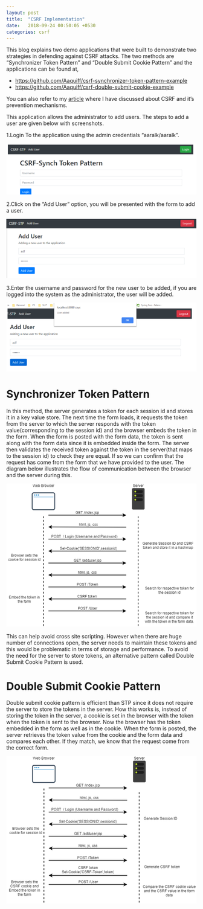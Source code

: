 ```yaml
---
layout: post
title:  "CSRF Implementation"
date:   2018-09-24 00:50:05 +0530
categories: csrf
---
```



This blog explains two demo applications that were built to demonstrate two strategies in defending against CSRF attacks. The two methods are “Synchronizer Token Pattern” and “Double Submit Cookie Pattern” and the applications can be found at,

- https://github.com/Aaquiff/csrf-synchronizer-token-pattern-example
- https://github.com/Aaquiff/csrf-double-submit-cookie-example

You can also refer to my [article](../../../2018/10/10/cross-site-request-forgery.html) where I have discussed about CSRF and it’s 
prevention mechanisms.

This application allows the administrator to add users. The steps to add a user are given below with screenshots.

1.Login To the application using the admin credentials “aaralk/aaralk”.  

![capture.png](/assets/2018-09-24-csrf-implementation/capture.png "capture.png")

2.Click on the “Add User” option, you will be presented with the form to add a user.

![capture1.png](/assets/2018-09-24-csrf-implementation/capture1.png "capture1.png")

3.Enter the username and password for the new user to be added, if you are logged into the system as the administrator, the user will be added.

![capture2.png](/assets/2018-09-24-csrf-implementation/capture2.png "capture2.png")

# Synchronizer Token Pattern

In this method, the server generates a token for each session id and stores it in a key value store. The next time the form loads, it requests the token from the server to which the server responds with the token value(corresponding to the session id) and the browser embeds the token in the form. When the form is posted with the form data, the token is sent along with the form data since it is embedded inside the form. The server then validates the received token against the token in the server(that maps to the session id) to check they are equal. If so we can confirm that the request has come from the form that we have provided to the user. The diagram below illustrates the flow of communication between the browser and the server during this.

![stp.png](/assets/2018-09-24-csrf-implementation/stp.png "stp.png")

This can help avoid cross site scripting. However when there are huge number of connections open, the server needs to maintain these tokens and this would be problematic in terms of storage and performance. To avoid the need for the server to store tokens, an alternative pattern called Double Submit Cookie Pattern is used.

# Double Submit Cookie Pattern

Double submit cookie pattern is efficient than STP since it does not require the server to store the tokens in the server. How this works is, instead of storing the token in the server, a cookie is set in the browser with the token when the token is sent to the browser. Now the browser has the token embedded in the form as well as in the cookie. When the form is posted, the server retrieves the token value from the cookie and the form data and compares each other. If they match, we know that the request come from the correct form.

![dscp.png](/assets/2018-09-24-csrf-implementation/dscp.png "dscp.png")

